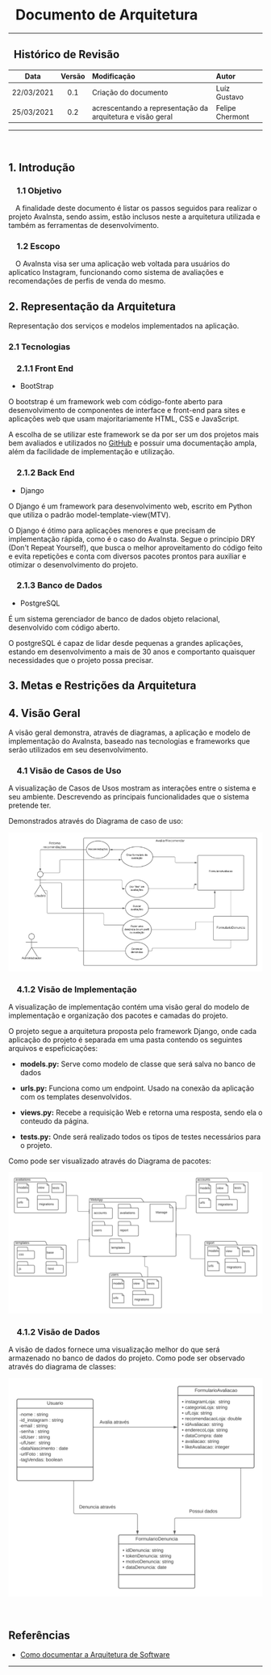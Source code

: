 # &ensp;Documento de Arquitetura
---

## &ensp;Histórico de Revisão

 Data       | Versão | Modificação           | Autor             
 :--------: | :----: | :-------------------- | :------------
 22/03/2021 | 0.1    | Criação do documento  | Luíz Gustavo      
25/03/2021 | 0.2    |  acrescentando a representação da arquitetura e visão geral  | Felipe Chermont  
---

</br>


## 1. Introdução

### &emsp;1.1 Objetivo

<p>&emsp;A finalidade deste documento é listar os passos seguidos para realizar o projeto AvaInsta, sendo assim, estão inclusos neste a arquitetura utilizada e também as ferramentas de desenvolvimento.</p>

### &emsp;1.2 Escopo

&emsp;O AvaInsta visa ser uma aplicação web voltada para usuários do aplicatico Instagram, funcionando como sistema de avaliações e recomendações de perfis de venda do mesmo. 
    
## 2. Representação da Arquitetura
Representação dos serviços e modelos implementados na aplicação.

### 2.1 Tecnologias

### &emsp;2.1.1 Front End

- BootStrap

O bootstrap é um framework web com código-fonte aberto para desenvolvimento de componentes de interface e front-end para sites e aplicações web que usam majoritariamente HTML, CSS e JavaScript.

A escolha de se utilizar este framework se da por ser um dos projetos mais bem avaliados e utilizados no [GitHub](https://github.com/) e possuir uma documentação ampla, além da facilidade de implementação e utilização.

### &emsp;2.1.2 Back End

- Django

O Django é um framework para desenvolvimento web, escrito em Python que utiliza o padrão model-template-view(MTV).

O Django é ótimo para aplicações menores e que precisam de implementação rápida, como é o caso do AvaInsta. Segue o principio DRY (Don't Repeat Yourself), que busca o melhor aproveitamento do código feito e evita repetições e conta com diversos pacotes prontos para auxiliar e otimizar o desenvolvimento do projeto.

### &emsp;2.1.3 Banco de Dados

- PostgreSQL

É um sistema gerenciador de banco de dados objeto relacional, desenvolvido com código aberto.

O postgreSQL é capaz de lidar desde pequenas a grandes aplicações, estando em desenvolvimento a mais de 30 anos e comportanto quaisquer necessidades que o projeto possa precisar.


## 3. Metas e Restrições da Arquitetura


## 4. Visão Geral

A visão geral demonstra, através de diagramas, a aplicação e modelo de implementação do AvaInsta, baseado nas tecnologias e frameworks que serão utilizados em seu desenvolvimento.

### &emsp;4.1 Visão de Casos de Uso

A visualização de Casos de Usos mostram as interações entre o sistema e seu ambiente. Descrevendo as principais funcionalidades que o sistema pretende ter. 

Demonstrados através do Diagrama de caso de uso:

![Caso de Uso](imgs/diagramas/caso_de_uso.png)


### &emsp;4.1.2 Visão de Implementação

A visualização de implementação contém uma visão geral do modelo de implementação e organização dos pacotes e camadas do projeto.

O projeto segue a arquitetura proposta pelo framework Django, onde cada aplicação do projeto é separada em uma pasta contendo os seguintes arquivos e espeficicações:

+ **models.py:** Serve como modelo de classe que será salva no banco de dados

+ **urls.py:** Funciona como um endpoint. Usado na conexão da aplicação com os templates desenvolvidos.

+ **views.py:** Recebe a requisição Web e retorna uma resposta, sendo ela o conteudo da página.

+ **tests.py:** Onde será realizado todos os tipos de testes necessários para o projeto.

Como pode ser visualizado através do Diagrama de pacotes:


![Diagrama de pacotes](imgs/diagramas/Diagrama_pacotes.png)


### &emsp;4.1.2 Visão de Dados

A visão de dados fornece uma visualização melhor do que será armazenado no banco de dados do projeto.
Como pode ser observado através do diagrama de classes: 

![Diagrama de Classes](imgs/diagramas/uml.png)



</br>

## Referências

* [Como documentar a Arquitetura de Software](http://www.linhadecodigo.com.br/artigo/3343/como-documentar-a-arquitetura-de-software.aspx)
---